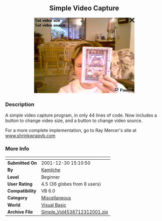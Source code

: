 ﻿<div align="center">

## Simple Video Capture

<img src="PIC200112311747434235.jpg">
</div>

### Description

A simple video capture program, in only 44 lines of code. Now includes a button to change video size, and a button to change video source.

For a more complete implementation, go to Ray Mercer's site at www.shrinkwrapvb.com
 
### More Info
 


<span>             |<span>
---                |---
**Submitted On**   |2001-12-30 15:10:50
**By**             |[Kamilche](https://github.com/Planet-Source-Code/PSCIndex/blob/master/ByAuthor/kamilche.md)
**Level**          |Beginner
**User Rating**    |4.5 (36 globes from 8 users)
**Compatibility**  |VB 6\.0
**Category**       |[Miscellaneous](https://github.com/Planet-Source-Code/PSCIndex/blob/master/ByCategory/miscellaneous__1-1.md)
**World**          |[Visual Basic](https://github.com/Planet-Source-Code/PSCIndex/blob/master/ByWorld/visual-basic.md)
**Archive File**   |[Simple\_Vid4538712312001\.zip](https://github.com/Planet-Source-Code/kamilche-simple-video-capture__1-30036/archive/master.zip)








